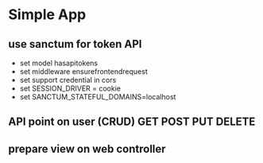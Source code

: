 # Simple App 

## use sanctum for token API
- set model hasapitokens
- set middleware ensurefrontendrequest
- set support credential in cors
- set SESSION_DRIVER = cookie
- set SANCTUM_STATEFUL_DOMAINS=localhost
## API point on user (CRUD) GET POST PUT DELETE

## prepare view on web controller
